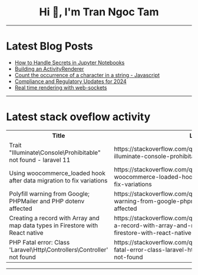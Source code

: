 <h1 align="center">Hi 👋, I'm Tran Ngoc Tam</h1>

---

# Latest Blog Posts 
<!-- BLOG-POST-LIST:START -->
- [How to Handle Secrets in Jupyter Notebooks](https://dev.to/gitguardian/how-to-handle-secrets-in-jupyter-notebooks-466o)
- [Building an ActivityRenderer](https://dev.to/lenormor/building-an-activityrenderer-3o0)
- [Count the occurrence of a character in a string - Javascript](https://dev.to/dindustack/count-the-occurrence-of-a-character-in-a-string-javascript-4np7)
- [Compliance and Regulatory Updates for 2024](https://dev.to/infosectrain_education_84/compliance-and-regulatory-updates-for-2024-2jn6)
- [Real time rendering with web-sockets](https://dev.to/lenormor/real-time-rendering-with-web-sockets-50b7)
<!-- BLOG-POST-LIST:END -->

---

# Latest stack oveflow activity
<table>
  <tr><th>Title</th><th>Link</th></tr>
  <!-- STACKOVERFLOW:START --><tr><td>Trait &quot;Illuminate\Console\Prohibitable&quot; not found - laravel 11</td><td>https://stackoverflow.com/questions/78730709/trait-illuminate-console-prohibitable-not-found-laravel-11</td></tr><tr><td>Using woocommerce_loaded hook after data migration to fix variations</td><td>https://stackoverflow.com/questions/78730702/using-woocommerce-loaded-hook-after-data-migration-to-fix-variations</td></tr><tr><td>Polyfill warning from Google; PHPMailer and PHP dotenv affected</td><td>https://stackoverflow.com/questions/78730676/polyfill-warning-from-google-phpmailer-and-php-dotenv-affected</td></tr><tr><td>Creating a record with Array and map data types in Firestore with React native</td><td>https://stackoverflow.com/questions/78730602/creating-a-record-with-array-and-map-data-types-in-firestore-with-react-native</td></tr><tr><td>PHP Fatal error: Class &#39;Laravel\Http\Controllers\Controller&#39; not found</td><td>https://stackoverflow.com/questions/78730495/php-fatal-error-class-laravel-http-controllers-controller-not-found</td></tr><!-- STACKOVERFLOW:END -->
</table>

---


